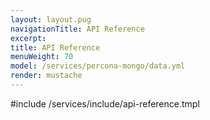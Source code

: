 ```yaml
---
layout: layout.pug
navigationTitle: API Reference
excerpt:
title: API Reference
menuWeight: 70
model: /services/percona-mongo/data.yml
render: mustache
---
```


#include /services/include/api-reference.tmpl
